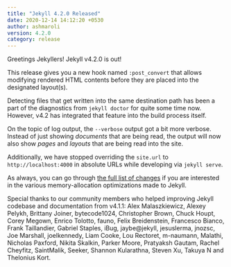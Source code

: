 ```yaml
---
title: "Jekyll 4.2.0 Released"
date: 2020-12-14 14:12:20 +0530
author: ashmaroli
version: 4.2.0
category: release
---
```


Greetings Jekyllers! Jekyll v4.2.0 is out!

This release gives you a new hook named `:post_convert` that allows modifying rendered HTML contents before they are
placed into the designated layout(s).

Detecting files that get written into the same destination path has been a part of the diagnostics from `jekyll doctor`
for quite some time now. However, v4.2 has integrated that feature into the build process itself.

On the topic of log output, the `--verbose` output got a bit more verbose. Instead of just showing *documents* that are
being read, the output will now also show *pages* and *layouts* that are being read into the site.

Additionally, we have stopped overriding the `site.url` to `http://localhost:4000` in absolute URLs while developing
via `jekyll serve`.

As always, you can go through [the full list of changes](/docs/history/#v4-2-0) if you are interested in the various
memory-allocation optimizations made to Jekyll.

Special thanks to our community members who helped improving Jekyll codebase and documentation from v4.1.1:
Alex Malaszkiewicz, Alexey Pelykh, Brittany Joiner, bytecode1024, Christopher Brown, Chuck Houpt, Corey Megown,
Enrico Tolotto, fauno, Felix Breidenstein, Francesco Bianco, Frank Taillandier, Gabriel Staples, iBug, jaybe@jekyll,
jesuslerma, jnozsc, Joe Marshall, joelkennedy, Liam Cooke, Lou Rectoret, m-naumann, Malathi, Nicholas Paxford,
Nikita Skalkin, Parker Moore, Pratyaksh Gautam, Rachel Cheyfitz, SaintMalik, Seeker, Shannon Kularathna, Steven Xu,
Takuya N and Thelonius Kort.
